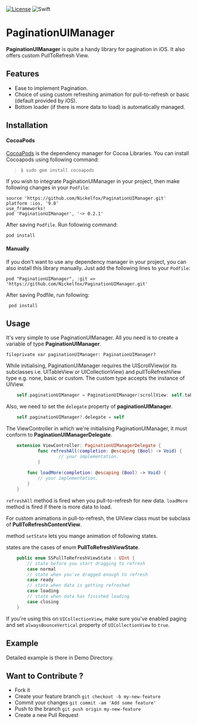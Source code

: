 [![License](https://img.shields.io/badge/license-MIT-green.svg?style=flat)](https://github.com/Nickelfox/FormValidation/blob/master/LICENSE.md)
![Swift](https://img.shields.io/badge/Swift-3.0-orange.svg)

PaginationUIManager
============
**PaginationUIManager** is quite a handy library for pagination in iOS. It also offers custom PullToRefresh View.

Features
------------
 - Ease to implement Pagination.
 - Choice of using custom refreshing animation for pull-to-refresh or basic (default provided by iOS).
 - Bottom loader (if there is more data to load) is automatically managed.

Installation
------------------
#### <i class="icon-file"></i>**CocoaPods**
[CocoaPods](https://cocoapods.org) is the dependency manager for Cocoa Libraries. You can install Cocoapods using following command:

> `$ sudo gem install cocoapods`

If you wish to integrate PaginationUIManager in your project, then make following changes in your `Podfile`:

    source 'https://github.com/Nickelfox/PaginationUIManager.git'
    platform :ios, '9.0'
    use_frameworks!
    pod 'PaginationUIManager', '~> 0.2.1'
After saving `Podfile`. Run following command:

    pod install

#### <i class="icon-pencil"></I>**Manually**
If you don't want to use any dependency manager in your project, you can also install this library manually.
Just add the following lines to your `Podfile`:

    pod "PaginationUIManager", :git => 'https://github.com/Nickelfox/PaginationUIManager.git'

After saving Podfile, run following:

     pod install

Usage
---------
It's very simple to use PaginationUIManager. All you need is to create a variable of type **PaginationUIManager**.

    fileprivate var paginationUIManager: PaginationUIManager?
    
While initialising, PaginationUIManager requires the UIScrollView(or its subclasses i.e. UITableView or UICollectionView) and pullToRefreshView type e.g. none, basic or custom. The custom type accepts the instance of UIView.

```swift
    self.paginationUIManager = PaginationUIManager(scrollView: self.tableView, pullToRefreshType: .basic)
```

Also, we need to set the `delegate` property of **paginationUIManager**.

```swift
    self.paginationUIManager?.delegate = self
```

The ViewController in which we're initialising PaginationUIManager, it must conform to **PaginationUIManagerDelegate**.

```swift
    extension ViewController: PaginationUIManagerDelegate {
    		func refreshAll(completion: @escaping (Bool) -> Void) {
    				// your implementation.
    		}
    	
    	func loadMore(completion: @escaping (Bool) -> Void) {
    		// your implementation.
    	}
    }
 ```
 `refreshAll` method is fired when you pull-to-refresh for new data.
  `loadMore` method is fired if there is more data to load.
  
  For custom animations in pull-to-refresh, the UIView class must be subclass of **PullToRefreshContentView**.

method `setState` lets you mange animation of following states.

states are the cases of enum **PullToRefreshViewState**.

```swift
    public enum SSPullToRefreshViewState : UInt {
        // state before you start dragging to refresh
        case normal
        // state when you've dragged enough to refresh
        case ready
        // state when data is getting refreshed
        case loading
        // state when data has finished loading
        case closing
    }
```
If you're using this on `UICollectionView`, make sure you've enabled paging and set `alwaysBounceVertical` property 
of `UICollectionView` to `true`.


Example
-----------
Detailed example is there in Demo Directory.

Want to Contribute ?
-----------------------------

 - Fork it 
 - Create your feature branch `git checkout -b my-new-feature`
 - Commit your changes `git commit -am 'Add some feature'`
 - Push to the branch `git push origin my-new-feature`  
 - Create a new Pull Request
